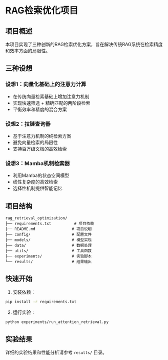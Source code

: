 # RAG检索优化项目

## 项目概述

本项目实现了三种创新的RAG检索优化方案，旨在解决传统RAG系统在检索精度和效率方面的局限性。

## 三种设想

### 设想1：向量化基础上的注意力计算
- 在传统向量检索基础上增加注意力机制
- 实现快速筛选 + 精确匹配的两阶段检索
- 平衡效率和精度的混合方案

### 设想2：拉链查询器
- 基于注意力机制的纯检索方案
- 避免向量检索的局限性
- 支持百万级文档的高效检索

### 设想3：Mamba机制检索器
- 利用Mamba的状态空间模型
- 线性复杂度的高效检索
- 选择性机制提供智能记忆

## 项目结构

```
rag_retrieval_optimization/
├── requirements.txt          # 项目依赖
├── README.md                # 项目说明
├── config/                  # 配置文件
├── models/                  # 模型实现
├── data/                    # 数据处理
├── utils/                   # 工具函数
├── experiments/             # 实验脚本
└── results/                 # 结果输出
```

## 快速开始

1. 安装依赖：
```bash
pip install -r requirements.txt
```

2. 运行实验：
```bash
python experiments/run_attention_retrieval.py
```

## 实验结果

详细的实验结果和性能分析请参考 `results/` 目录。 